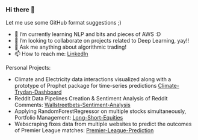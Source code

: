 ### Hi there 👋

Let me use some GitHub format suggestions ;)

- 🌱 I’m currently learning NLP and bits and pieces of AWS :D
- 👯 I’m looking to collaborate on projects related to Deep Learning, yay!!
- 💬 Ask me anything about algorithmic trading!
- 📫 How to reach me: [LinkedIn](https://www.linkedin.com/in/yaswanthbangaru/)


Personal Projects:

- Climate and Electricity data interactions visualized along with a prototype of Prophet package for time-series predictions [Climate-Trydan-Dashboard](https://github.com/ybangaru/climate-trydan)
- Reddit Data Pipelines Creation & Sentiment Analysis of Reddit Comments: [Wallstreetbets-Sentiment-Analysis](https://github.com/ybangaru/wallstreetbets-sentiment-analysis)
- Applying RandomForestRegressor on multiple stocks simultaneously, Portfolio Management: [Long-Short-Equities](https://github.com/ybangaru/long-short-equities)
- Webscraping fixes data from multiple websites to predict the outcomes of Premier League matches: [Premier-League-Prediction](https://github.com/ybangaru/premier-league)
